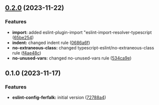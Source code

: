 ## [0.2.0](https://github.com/Ferfalk/eslint-config-ferfalk/compare/v0.1.0...v0.2.0) (2023-11-22)


### Features

* **import:** added eslint-plugin-import "eslint-import-resolver-typescript ([65be254](https://github.com/Ferfalk/eslint-config-ferfalk/commit/65be254203bf9502ddad22ba194f371aa6fb2b76))
* **indent:** changed indent rule ([0686a6f](https://github.com/Ferfalk/eslint-config-ferfalk/commit/0686a6ff85e82bd048cc9190c0b0251deb6014b5))
* **no-extraneous-class:** changed typescript-eslint/no-extraneous-class rule ([f4ae48c](https://github.com/Ferfalk/eslint-config-ferfalk/commit/f4ae48c337530bb8139243aecd97c6395cddb0e8))
* **no-unused-vars:** changed no-unused-vars rule ([534ca9e](https://github.com/Ferfalk/eslint-config-ferfalk/commit/534ca9e020ac67c719bafdff2daa801a4ee22508))

## 0.1.0 (2023-11-17)


### Features

* **eslint-config-ferfalk:** initial version ([72788a4](https://github.com/Ferfalk/eslint-config-ferfalk/commit/72788a4bcd4596ff0be453dabcbb215cedb1b410))

